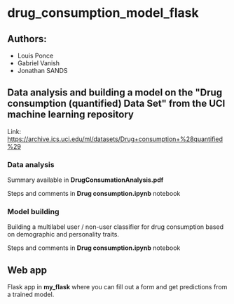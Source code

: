 # drug_consumption_model_flask

## Authors:
- Louis Ponce
- Gabriel Vanish
- Jonathan SANDS

## Data analysis and building a model on the "Drug consumption (quantified) Data Set" from the UCI machine learning repository

Link: https://archive.ics.uci.edu/ml/datasets/Drug+consumption+%28quantified%29

### Data analysis
Summary available in **DrugConsumationAnalysis.pdf**

Steps and comments in **Drug consumption.ipynb** notebook

### Model building

Building a multilabel user / non-user classifier for drug consumption based on demographic and personality traits.

Steps and comments in **Drug consumption.ipynb** notebook

## Web app
Flask app in **my_flask** where you can fill out a form and get predictions from a trained model.

